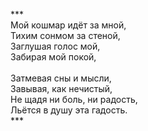 ***<br />
Мой кошмар идёт за мной,<br />
Тихим сонмом за стеной,<br />
Заглушая голос мой,<br />
Забирая мой покой,<br />
<br />
Затмевая сны и мысли,<br />
Завывая, как нечистый,<br />
Не щадя ни боль, ни радость,<br />
Льётся в душу эта гадость.<br />
***<br />
<br/>